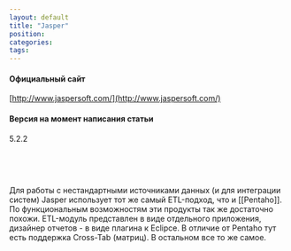 ```yaml
---
layout: default
title: "Jasper"
position: 
categories: 
tags: 
---
```


#### Официальный сайт

[http://www.jaspersoft.com/](http://www.jaspersoft.com/)

#### Версия на момент написания статьи

5.2.2

 

 

Для работы с нестандартными источниками данных (и для интеграции систем) Jasper использует тот же самый ETL-подход, что и [[Pentaho]]. По функциональным возможностям эти продукты так же достаточно похожи. ETL-модуль представлен в виде отдельного приложения, дизайнер отчетов - в виде плагина к Eclipce. В отличие от Pentaho тут есть поддержка Cross-Tab (матриц). В остальном все то же самое.

